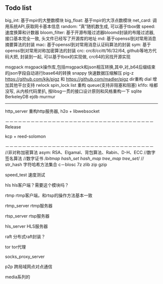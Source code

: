 ## Todo list
big_int: 基于mpir的大整数模块
big_float: 基于mpir的大浮点数模块
net_card: 调用系统API,获取网卡基本信息
random: “真”随机数生成, 可以基于tbox做
speed: 速度换算和计数器
bloom_filter: 基于开源布隆过滤器bloomd封装的布隆过滤器, 接口基本完全一致, 头文件已经写了开源库的地址
md: 基于openssl到对常用消息摘要算法的封装
mac: 基于openssl到对常用消息认证码算法的封装
sym: 基于openssl到对常用对称加密算法的封装
crc: crc8/ccitt/16/32/64, github等地方代码大把, 封装到一起, 可以基于tbox的实现做, crc64的另找开源实现


msgpack msgpack操作库,包括msgpack和json相互转换,其中,对_b64后缀结束的json字段自动进行base64的转换
snappy 快速数据压缩解压
pig-z https://github.com/kjk/pigz 和 https://github.com/madler/pigz
dir重构
dial 增加其他平台支持
rwlock
spin_lock
list 重构
queue(支持非阻塞和阻塞)
kfifo: 啥都没写, 从内核代码里扒, 按libsg一贯的接口设计原则和风格重构一下
sqlite
BerkeleyDB
ejdb
murmur

------------------------------------------------------------

http_server 重构http服务器, h2o + libwebsocket

－－－－－－－－－－－－－－－－－－－－－－－－－－－－－－－－－－－ Release

kcp + reed-solomon

－－－－－－－－－－－－－－－－－－－－－－－－－－－－－－－－－－－
//非对称加密算法 asym: RSA、Elgamal、背包算法、Rabin、D-H、ECC
//数字签名算法
//数字证书
/*bitmap
  hash_set
  hash_map
  tree_map
  tree_set*/
//  str_hash 字符哈希方法集合
c－blosc
7z
zlib zip gzip

  
speed_test 速度测试

hls hls客户端？需要这个模块吗？

rtmp rtmp客户端，和rtsp的操作方法基本一致

rtmp_server rtmp服务器

rtsp_server rtsp服务器

hls_server HLS服务器

raft 分布式raft封装？

tor tor代理

socks_proxy_server

p2p 跨局域网点对点通信

media系列的